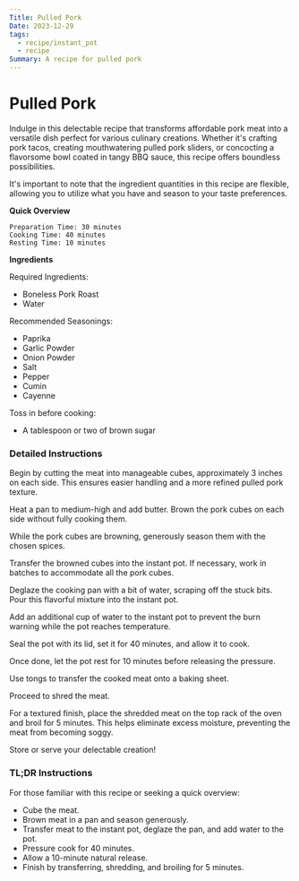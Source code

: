 ```yaml
---
Title: Pulled Pork
Date: 2023-12-29
tags:
  - recipe/instant_pot
  - recipe
Summary: A recipe for pulled pork
---
```


# Pulled Pork

Indulge in this delectable recipe that transforms affordable pork meat into a versatile dish perfect for various culinary creations. Whether it's crafting pork tacos, creating mouthwatering pulled pork sliders, or concocting a flavorsome bowl coated in tangy BBQ sauce, this recipe offers boundless possibilities.

It's important to note that the ingredient quantities in this recipe are flexible, allowing you to utilize what you have and season to your taste preferences.

**Quick Overview**

	Preparation Time: 30 minutes
	Cooking Time: 40 minutes
	Resting Time: 10 minutes

**Ingredients**

Required Ingredients:

- Boneless Pork Roast
- Water

Recommended Seasonings:

 * Paprika
 * Garlic Powder
 * Onion Powder
 * Salt
 * Pepper
 * Cumin
 * Cayenne

Toss in before cooking:

* A tablespoon or two of brown sugar

### Detailed Instructions 

Begin by cutting the meat into manageable cubes, approximately 3 inches on each side. This ensures easier handling and a more refined pulled pork texture.

Heat a pan to medium-high and add butter. Brown the pork cubes on each side without fully cooking them.

While the pork cubes are browning, generously season them with the chosen spices.

Transfer the browned cubes into the instant pot. If necessary, work in batches to accommodate all the pork cubes.

Deglaze the cooking pan with a bit of water, scraping off the stuck bits. Pour this flavorful mixture into the instant pot.

Add an additional cup of water to the instant pot to prevent the burn warning while the pot reaches temperature.

Seal the pot with its lid, set it for 40 minutes, and allow it to cook.

Once done, let the pot rest for 10 minutes before releasing the pressure.

Use tongs to transfer the cooked meat onto a baking sheet.

Proceed to shred the meat.

For a textured finish, place the shredded meat on the top rack of the oven and broil for 5 minutes. This helps eliminate excess moisture, preventing the meat from becoming soggy.

Store or serve your delectable creation!

### TL;DR Instructions

For those familiar with this recipe or seeking a quick overview:

* Cube the meat.
* Brown meat in a pan and season generously.
* Transfer meat to the instant pot, deglaze the pan, and add water to the pot.
* Pressure cook for 40 minutes.
* Allow a 10-minute natural release.
* Finish by transferring, shredding, and broiling for 5 minutes.